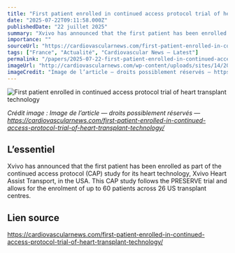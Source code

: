```yaml
---
title: "First patient enrolled in continued access protocol trial of heart transplant technology"
date: "2025-07-22T09:11:58.000Z"
publishedDate: "22 juillet 2025"
summary: "Xvivo has announced that the first patient has been enrolled as part of the continued access protocol (CAP) study for its heart technology, Xvivo Heart Assist Transport, in the USA. This CAP study follows the PRESERVE trial and allows for the enrolment of up to 60 patients across 26 US transplant centres."
importance: ""
sourceUrl: "https://cardiovascularnews.com/first-patient-enrolled-in-continued-access-protocol-trial-of-heart-transplant-technology/"
tags: ["France", "Actualité", "Cardiovascular News — Latest"]
permalink: "/papers/2025-07-22-first-patient-enrolled-in-continued-access-protocol-trial-of-heart-transplant-technology"
imageUrl: "http://cardiovascularnews.com/wp-content/uploads/sites/14/2025/07/XVIVO-Heart-Assist-Transport.png"
imageCredit: "Image de l’article — droits possiblement réservés — https://cardiovascularnews.com/first-patient-enrolled-in-continued-access-protocol-trial-of-heart-transplant-technology/"
---
```


![First patient enrolled in continued access protocol trial of heart transplant technology](http://cardiovascularnews.com/wp-content/uploads/sites/14/2025/07/XVIVO-Heart-Assist-Transport.png)

*Crédit image : Image de l’article — droits possiblement réservés — https://cardiovascularnews.com/first-patient-enrolled-in-continued-access-protocol-trial-of-heart-transplant-technology/*

## L’essentiel

Xvivo has announced that the first patient has been enrolled as part of the continued access protocol (CAP) study for its heart technology, Xvivo Heart Assist Transport, in the USA. This CAP study follows the PRESERVE trial and allows for the enrolment of up to 60 patients across 26 US transplant centres.

## Lien source

https://cardiovascularnews.com/first-patient-enrolled-in-continued-access-protocol-trial-of-heart-transplant-technology/

